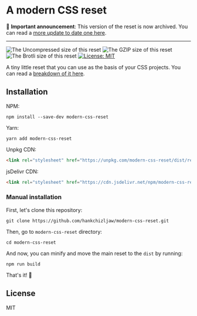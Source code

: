 # A modern CSS reset

🚨 **Important announcement**: This version of the reset is now archived. You can read a [more update to date one here](https://andy-bell.co.uk/a-more-modern-css-reset/).

***

![The Uncompressed size of this reset](https://img.badgesize.io/https://unpkg.com/modern-css-reset?label=Uncompressed%20Size)
![The GZIP size of this reset](https://img.badgesize.io/https://unpkg.com/modern-css-reset?compression=gzip&label=GZIP%20Size)
![The Brotli size of this reset](https://img.badgesize.io/https://unpkg.com/modern-css-reset?compression=brotli&label=Brotli%20Size)
[![License: MIT](https://img.shields.io/badge/License-MIT-blue.svg)](https://opensource.org/licenses/MIT)

A tiny little reset that you can use as the basis of your CSS projects. You can read a [breakdown of it here](https://hankchizljaw.com/wrote/a-modern-css-reset/).

## Installation

NPM:

```console
npm install --save-dev modern-css-reset
```

Yarn:

```console
yarn add modern-css-reset
```

Unpkg CDN: 

```html
<link rel="stylesheet" href="https://unpkg.com/modern-css-reset/dist/reset.min.css" />
```

jsDelivr CDN: 

```html
<link rel="stylesheet" href="https://cdn.jsdelivr.net/npm/modern-css-reset/dist/reset.min.css" />
```

### Manual installation

First, let's clone this repository:

```console
git clone https://github.com/hankchizljaw/modern-css-reset.git
```

Then, go to `modern-css-reset` directory:

```console
cd modern-css-reset
```

And now, you can minify and move the main reset to the `dist` by running:

```console
npm run build
```

That's it! 🎉

## License

MIT

